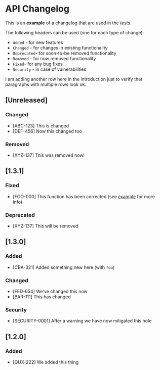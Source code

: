 # API Changelog

This is an **example** of a changelog that are used in the *tests*.

The following headers can be used (one for each type of change):

- `Added` - for new features
- `Changed` - for changes in existing functionality
- `Deprecated`- for soon-to-be removed functionality
- `Removed` - for now removed functionality
- `Fixed`- for any bug fixes
- `Security` - in case of vulnerabilities

I am adding another row here in the introduction
just to verify that paragraphs with multiple rows look ok.

## [Unreleased]

### Changed
- [ABC-123] This is changed
- [DEF-456] Now this changed too

### Removed
- [XYZ-137] This was removed now!

## [1.3.1]

### Fixed
- [FOO-000] This function has been corrected (see [example](https://example.com) for more info)

### Deprecated
- [XYZ-137] This will be removed

## [1.3.0]

### Added
- [CBA-321] Added something new here (with `foo`)

### Changed
- [FED-654] We've changed this now
- [BAR-111] This has changed

### Security
- [SECURITY-0001] After a warning we have now mitigated this hole

## [1.2.0]

### Added
- [QUX-222] We added this thing
